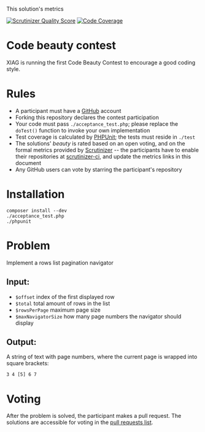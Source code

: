 This solution's metrics

[![Scrutinizer Quality Score](https://scrutinizer-ci.com/g/Fatal705/code-competition/badges/quality-score.png?s=5ad3a171ee80d6531318ff4b86278470dcf4d48d)](https://scrutinizer-ci.com/g/Fatal705/code-competition/) [![Code Coverage](https://scrutinizer-ci.com/g/Fatal705/code-competition/badges/coverage.png?s=68a0008ec60e0d9c2c70f45b1049f224cbe8108a)](https://scrutinizer-ci.com/g/Fatal705/code-competition/)

Code beauty contest
===================

XIAG is running the first Code Beauty Contest to encourage a good coding style.


Rules
=====

- A participant must have a [GitHub](https://github.com) account
- Forking this repository declares the contest participation
- Your code must pass `./acceptance_test.php`; please replace the `doTest()` function to invoke your
  own implementation
- Test coverage is calculated by [PHPUnit](http://www.phpunit.de); the tests must reside in `./test`
- The solutions' _beauty_ is rated based on an open voting, and on the formal metrics provided by
  [Scrutinizer](https://scrutinizer-ci.com/g/Magomogo/code-competition/) -- the participants have to
  enable their repositories at [scrutinizer-ci](https://scrutinizer-ci.com/), and update the metrics
  links in this document
- Any GitHub users can vote by starring the participant's repository

Installation
============

    composer install --dev
    ./acceptance_test.php
    ./phpunit

Problem
=======

Implement a rows list pagination navigator

## Input:

- `$offset` index of the first displayed row
- `$total` total amount of rows in the list
- `$rowsPerPage` maximum page size
- `$maxNavigatorSize` how many page numbers the navigator should display

## Output:

A string of text with page numbers, where the current page is wrapped into square brackets:

    3 4 [5] 6 7

Voting
======

After the problem is solved, the participant makes a pull request. The solutions are accessible for
voting in the [pull requests list](https://github.com/Magomogo/code-competition/pulls).
